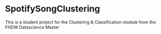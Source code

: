 # SpotifySongClustering
This is a student project for the Clustering &amp; Classification module from the FHDW Datascience Master
